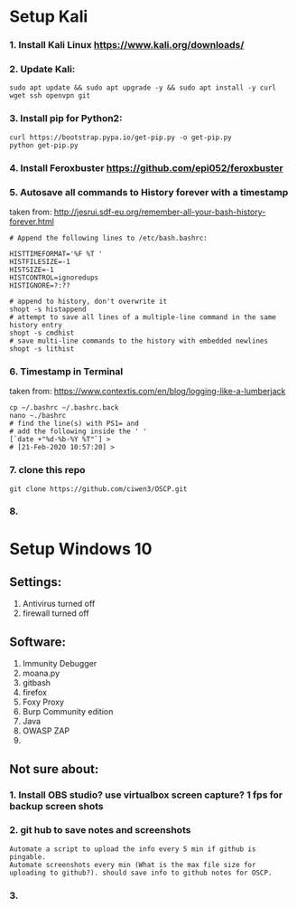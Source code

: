 # Setup Kali

### 1. Install Kali Linux https://www.kali.org/downloads/
### 2. Update Kali: 
```
sudo apt update && sudo apt upgrade -y && sudo apt install -y curl wget ssh openvpn git
```
### 3. Install pip for Python2: 
```
curl https://bootstrap.pypa.io/get-pip.py -o get-pip.py
python get-pip.py
```
### 4. Install Feroxbuster https://github.com/epi052/feroxbuster
### 5. Autosave all commands to History forever with a timestamp
taken from: http://jesrui.sdf-eu.org/remember-all-your-bash-history-forever.html
```
# Append the following lines to /etc/bash.bashrc:

HISTTIMEFORMAT='%F %T '
HISTFILESIZE=-1
HISTSIZE=-1
HISTCONTROL=ignoredups
HISTIGNORE=?:??

# append to history, don't overwrite it
shopt -s histappend                 
# attempt to save all lines of a multiple-line command in the same history entry
shopt -s cmdhist
# save multi-line commands to the history with embedded newlines
shopt -s lithist
```
### 6. Timestamp in Terminal
taken from: https://www.contextis.com/en/blog/logging-like-a-lumberjack
```
cp ~/.bashrc ~/.bashrc.back
nano ~./bashrc
# find the line(s) with PS1= and 
# add the following inside the ' '
[`date +"%d-%b-%Y %T"`] > 
# [21-Feb-2020 10:57:20] > 
```
### 7. clone this repo 
```
git clone https://github.com/ciwen3/OSCP.git
```
### 8. 



# Setup Windows 10 
## Settings:
1. Antivirus turned off
2. firewall turned off

## Software:
1. Immunity Debugger
2. moana.py
3. gitbash
4. firefox
5. Foxy Proxy
6. Burp Community edition
7. Java 
8. OWASP ZAP
9. 




## Not sure about:
### 1. Install OBS studio? use virtualbox screen capture? 1 fps for backup screen shots
### 2. git hub to save notes and screenshots 	
	Automate a script to upload the info every 5 min if github is pingable. 
	Automate screenshots every min (What is the max file size for uploading to github?). should save info to github notes for OSCP. 
### 3. 

